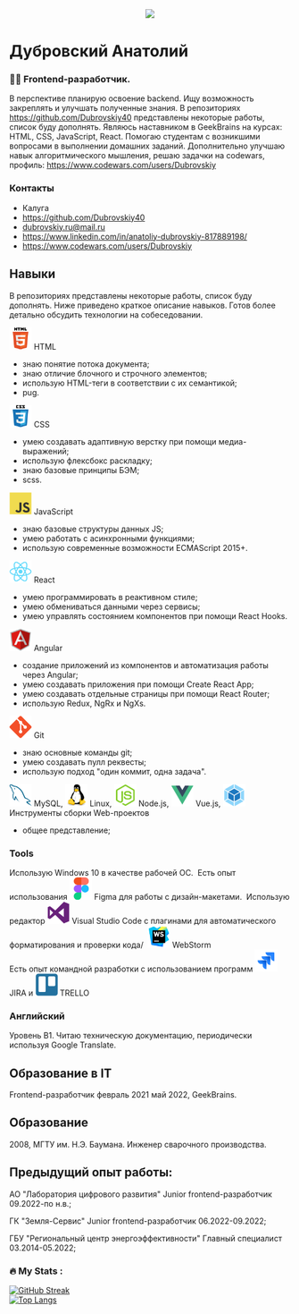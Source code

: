 <div id="header" align="center">
  <img src="https://media.giphy.com/media/fkZukR450RQ1qnGaq9/giphy.gif" width="100"/>
</div>
<h1>Дубровский Анатолий</h1>

### :woman_technologist: Frontend-разработчик. 
В перспективе планирую освоение backend. Ищу возможность закреплять и улучшать полученные знания.
В репозиториях https://github.com/Dubrovskiy40 представлены некоторые работы, список буду дополнять.
Являюсь наставником в GeekBrains на курсах: HTML, CSS, JavaScript, React. Помогаю студентам с возникшими вопросами в выполнении домашних заданий.
Дополнительно улучшаю навык алгоритмического мышления, решаю задачки на codewars, профиль: https://www.codewars.com/users/Dubrovskiy

### Контакты
- Калуга
- https://github.com/Dubrovskiy40
- dubrovskiy.ru@mail.ru
- https://www.linkedin.com/in/anatoliy-dubrovskiy-817889198/
- https://www.codewars.com/users/Dubrovskiy

## Навыки
В репозиториях представлены некоторые работы, список буду дополнять. 
Ниже приведено краткое описание навыков. Готов более детально обсудить технологии на собеседовании.

<img src="https://github.com/devicons/devicon/blob/master/icons/html5/html5-original-wordmark.svg" title="html" alt="html" width="40" height="40"/> HTML&nbsp;
- знаю понятие потока документа;
- знаю отличие блочного и строчного элементов;
- использую HTML-теги в соответствии с их семантикой;
- pug.

<img src="https://github.com/devicons/devicon/blob/master/icons/css3/css3-original-wordmark.svg" title="css" alt="css" width="40" height="40"/> CSS&nbsp;
- умею создавать адаптивную верстку при помощи медиа-выражений;
- использую флексбокс раскладку;
- знаю базовые принципы БЭМ;
- scss.

 <img src="https://github.com/devicons/devicon/blob/master/icons/javascript/javascript-original.svg" title="JavaScript" alt="JavaScript" width="40" height="40"/> JavaScript&nbsp;
- знаю базовые структуры данных JS;
- умею работать с асинхронными функциями;
- использую современные возможности ECMAScript 2015+.

<img src="https://github.com/devicons/devicon/blob/master/icons/react/react-original.svg" title="react" alt="react" width="40" height="40"/> React&nbsp;
- умею программировать в реактивном стиле;
- умею обмениваться данными через сервисы;
- умею управлять состоянием компонентов при помощи React Hooks.

<img src="https://github.com/devicons/devicon/blob/master/icons/angularjs/angularjs-original.svg" title="angular" alt="angular" width="40" height="40"/> Angular&nbsp;
- cоздание приложений из компонентов и автоматизация работы через Angular;
- умею создавать приложения при помощи Create React App;
- умею создавать отдельные страницы при помощи React Router;
- использую Redux, NgRx и NgXs.

<img src="https://github.com/devicons/devicon/blob/master/icons/git/git-original.svg" title="git" alt="git" width="40" height="40"/> Git&nbsp;
- знаю основные команды git;
- умею создавать пулл реквесты;
- использую подход "один коммит, одна задача".

<img src="https://github.com/devicons/devicon/blob/master/icons/mysql/mysql-original.svg" title="MySQL" alt="MySQL" width="40" height="40"/> MySQL, <img src="https://github.com/devicons/devicon/blob/master/icons/linux/linux-original.svg" title="Java" alt="linux" width="40" height="40"/> Linux, <img src="https://github.com/devicons/devicon/blob/master/icons/nodejs/nodejs-original.svg" title="Java" alt="Java" width="40" height="40"/> Node.js, <img src="https://github.com/devicons/devicon/blob/master/icons/vuejs/vuejs-original.svg" title="Java" alt="Java" width="40" height="40"/> Vue.js, <img src="https://github.com/devicons/devicon/blob/master/icons/webpack/webpack-original.svg" title="Java" alt="Java" width="40" height="40"/> Инструменты сборки Web-проектов
- общее представление;

### Tools
Использую Windows 10 в качестве рабочей ОС.&nbsp; Есть опыт использования <img src="https://github.com/devicons/devicon/blob/master/icons/figma/figma-original.svg" title="Java" alt="Java" width="40" height="40"/> Figma для работы с дизайн-макетами.&nbsp; 
Использую редактор <img src="https://github.com/devicons/devicon/blob/master/icons/visualstudio/visualstudio-plain.svg" title="VSC" alt="VSC" width="40" height="40"/> Visual Studio Code с плагинами для автоматического форматирования и проверки кода/&nbsp; 
<img src="https://github.com/devicons/devicon/blob/master/icons/webstorm/webstorm-original.svg" title="WS" alt="WS" width="40" height="40"/> WebStorm&nbsp;<br/> 
Есть опыт командной разработки с использованием программ <img src="https://github.com/devicons/devicon/blob/master/icons/jira/jira-original.svg" title="jira" alt="jira" width="40" height="40"/> JIRA и <img src="https://github.com/devicons/devicon/blob/master/icons/trello/trello-plain.svg" title="trello" alt="trello" width="40" height="40"/> TRELLO&nbsp;

### Английский
Уровень B1. Читаю техническую документацию, периодически используя Google Translate.

## Образование в IT
Frontend-разработчик
февраль 2021 май 2022, GeekBrains.

## Образование
2008, МГТУ им. Н.Э. Баумана. Инженер сварочного производства.

## Предыдущий опыт работы:
АО "Лаборатория цифрового развития" Junior frontend-разработчик
09.2022-по н.в.;

ГК "Земля-Сервис" Junior frontend-разработчик
06.2022-09.2022;

ГБУ "Региональный центр энергоэффективности" Главный специалист
03.2014-05.2022;

### :fire: My Stats :

[![GitHub Streak](http://github-readme-streak-stats.herokuapp.com?user=Dubrovskiy40&theme=dark&date_format=j%20M%5B%20Y%5D)](https://git.io/streak-stats)</br>
[![Top Langs](https://github-readme-stats.vercel.app/api/top-langs/?username=Dubrovskiy40&layout=compact&theme=vision-friendly-dark)](https://github.com/anuraghazra/github-readme-stats)

